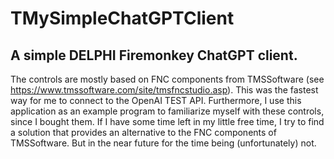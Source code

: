 # TMySimpleChatGPTClient
## A simple DELPHI Firemonkey ChatGPT client.

The controls are mostly based on FNC components from TMSSoftware (see https://www.tmssoftware.com/site/tmsfncstudio.asp). This was the fastest way for me to connect to the OpenAI TEST API.
Furthermore, I use this application as an example program to familiarize myself with these controls, since I bought them.
If I have some time left in my little free time, I try to find a solution that provides an alternative to the FNC components of TMSSoftware. But in the near future for the time being (unfortunately) not.
